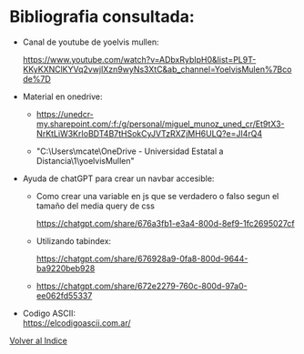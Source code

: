 # Bibliografia consultada:


* Canal de youtube de yoelvis mullen:

    https://www.youtube.com/watch?v=ADbxRybIpH0&list=PL9T-KKyKXNClKYVq2vwjIXzn9wyNs3XtC&ab_channel=YoelvisMulen%7Bcode%7D

* Material en onedrive:

    * https://unedcr-my.sharepoint.com/:f:/g/personal/miguel_munoz_uned_cr/Et9tX3-NrKtLiW3KrIoBDT4B7tHSokCyJVTzRXZjMH6ULQ?e=JI4rQ4

    * "C:\Users\mcate\OneDrive - Universidad Estatal a Distancia\1\yoelvisMullen"

* Ayuda de chatGPT para crear un navbar accesible:
    * Como crear una variable en js que se verdadero o falso segun el tamaño del media query de css

         https://chatgpt.com/share/676a3fb1-e3a4-800d-8ef9-1fc2695027cf

    * Utilizando tabindex: 

        https://chatgpt.com/share/676928a9-0fa8-800d-9644-ba9220beb928

    * https://chatgpt.com/share/672e2279-760c-800d-97a0-ee062fd55337


* Codigo ASCII:<br>
https://elcodigoascii.com.ar/

[Volver al Indice](index.md)